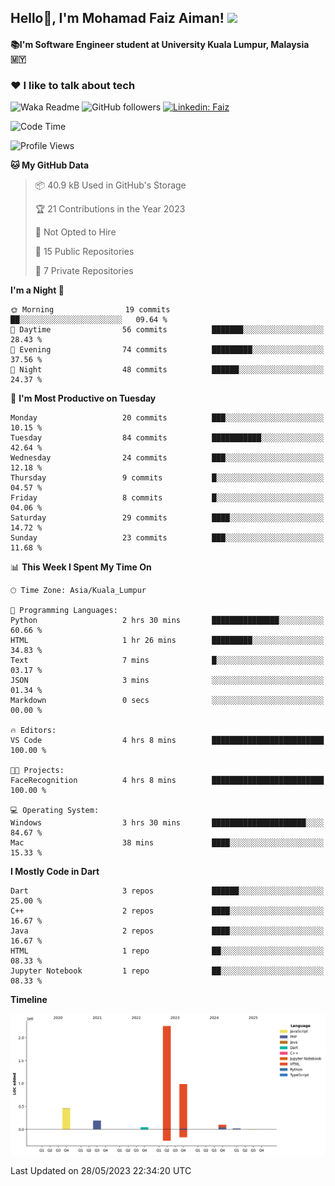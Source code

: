 <h2> Hello👋, I'm Mohamad Faiz Aiman! <img src="https://media.giphy.com/media/12oufCB0MyZ1Go/giphy.gif" width="50"></h2>

#### 📚I'm Software Engineer student at University Kuala Lumpur, Malaysia 🇲🇾
###  ❤️ I like to talk about tech 


![Waka Readme](https://github.com/anmol098/anmol098/workflows/Waka%20Readme/badge.svg)
![GitHub followers](https://img.shields.io/github/followers/faizaiman?label=Follow&style=social)
[![Linkedin: Faiz](https://img.shields.io/badge/-Faiz-blue?style=flat-square&logo=Linkedin&logoColor=white&link=https://www.linkedin.com/in/mohamad-faiz-aiman-623747192/)](https://www.linkedin.com/in/mohamad-faiz-aiman-623747192/)

<!--START_SECTION:waka-->
![Code Time](http://img.shields.io/badge/Code%20Time-102%20hrs%2043%20mins-blue)

![Profile Views](http://img.shields.io/badge/Profile%20Views-68-blue)

**🐱 My GitHub Data** 

> 📦 40.9 kB Used in GitHub's Storage 
 > 
> 🏆 21 Contributions in the Year 2023
 > 
> 🚫 Not Opted to Hire
 > 
> 📜 15 Public Repositories 
 > 
> 🔑 7 Private Repositories 
 > 
**I'm a Night 🦉** 

```text
🌞 Morning                19 commits          ██░░░░░░░░░░░░░░░░░░░░░░░   09.64 % 
🌆 Daytime                56 commits          ███████░░░░░░░░░░░░░░░░░░   28.43 % 
🌃 Evening                74 commits          █████████░░░░░░░░░░░░░░░░   37.56 % 
🌙 Night                  48 commits          ██████░░░░░░░░░░░░░░░░░░░   24.37 % 
```
📅 **I'm Most Productive on Tuesday** 

```text
Monday                   20 commits          ███░░░░░░░░░░░░░░░░░░░░░░   10.15 % 
Tuesday                  84 commits          ███████████░░░░░░░░░░░░░░   42.64 % 
Wednesday                24 commits          ███░░░░░░░░░░░░░░░░░░░░░░   12.18 % 
Thursday                 9 commits           █░░░░░░░░░░░░░░░░░░░░░░░░   04.57 % 
Friday                   8 commits           █░░░░░░░░░░░░░░░░░░░░░░░░   04.06 % 
Saturday                 29 commits          ████░░░░░░░░░░░░░░░░░░░░░   14.72 % 
Sunday                   23 commits          ███░░░░░░░░░░░░░░░░░░░░░░   11.68 % 
```


📊 **This Week I Spent My Time On** 

```text
🕑︎ Time Zone: Asia/Kuala_Lumpur

💬 Programming Languages: 
Python                   2 hrs 30 mins       ███████████████░░░░░░░░░░   60.66 % 
HTML                     1 hr 26 mins        █████████░░░░░░░░░░░░░░░░   34.83 % 
Text                     7 mins              █░░░░░░░░░░░░░░░░░░░░░░░░   03.17 % 
JSON                     3 mins              ░░░░░░░░░░░░░░░░░░░░░░░░░   01.34 % 
Markdown                 0 secs              ░░░░░░░░░░░░░░░░░░░░░░░░░   00.00 % 

🔥 Editors: 
VS Code                  4 hrs 8 mins        █████████████████████████   100.00 % 

🐱‍💻 Projects: 
FaceRecognition          4 hrs 8 mins        █████████████████████████   100.00 % 

💻 Operating System: 
Windows                  3 hrs 30 mins       █████████████████████░░░░   84.67 % 
Mac                      38 mins             ████░░░░░░░░░░░░░░░░░░░░░   15.33 % 
```

**I Mostly Code in Dart** 

```text
Dart                     3 repos             ██████░░░░░░░░░░░░░░░░░░░   25.00 % 
C++                      2 repos             ████░░░░░░░░░░░░░░░░░░░░░   16.67 % 
Java                     2 repos             ████░░░░░░░░░░░░░░░░░░░░░   16.67 % 
HTML                     1 repo              ██░░░░░░░░░░░░░░░░░░░░░░░   08.33 % 
Jupyter Notebook         1 repo              ██░░░░░░░░░░░░░░░░░░░░░░░   08.33 % 
```



**Timeline**

![Lines of Code chart](https://raw.githubusercontent.com/faizaiman/faizaiman/main/assets/bar_graph.png)


 Last Updated on 28/05/2023 22:34:20 UTC
<!--END_SECTION:waka-->
